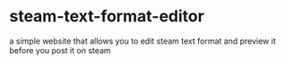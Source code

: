 # steam-text-format-editor
a simple website that allows you to edit steam text format and preview it before you post it on steam
